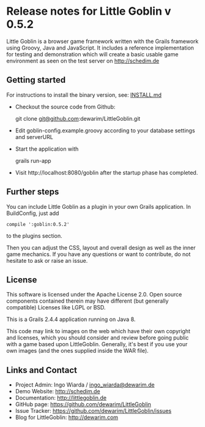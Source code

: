 # Release notes for Little Goblin v 0.5.2

Little Goblin is a browser game framework written with the Grails framework
using Groovy, Java and JavaScript. It includes a reference implementation
for testing and demonstration which will create a basic usable
game environment as seen on the test server on http://schedim.de

## Getting started

For instructions to install the binary version, see: [INSTALL.md](INSTALL.md)

* Checkout the source code from Github:

    git clone git@github.com:dewarim/LittleGoblin.git

* Edit goblin-config.example.groovy according to your database settings and serverURL

* Start the application with

    grails run-app

* Visit http://localhost:8080/goblin after the startup phase has completed.

## Further steps

You can include Little Goblin as a plugin in your own Grails application.
In BuildConfig, just add 

    compile ':goblin:0.5.2'

to the plugins section. 

Then you can adjust the CSS, layout and overall design as well as the
inner game mechanics. If you have any questions or want to contribute,
do not hesitate to ask or raise an issue.

## License

This software is licensed under the Apache License 2.0.
Open source components contained therein may have different
(but generally compatible) Licenses like LGPL or BSD.

This is a Grails 2.4.4 application running on Java 8.

This code may link to images on the web which have their own copyright
 and licenses, which you should consider and review before going
 public with a game based upon LittleGoblin. Generally, it's best
 if you use your own images (and the ones supplied inside the WAR
 file).

## Links and Contact

* Project Admin: Ingo Wiarda / ingo_wiarda@dewarim.de
* Demo Website: http://schedim.de
* Documentation: http://littlegoblin.de
* GitHub page: https://github.com/dewarim/LittleGoblin
* Issue Tracker: https://github.com/dewarim/LittleGoblin/issues
* Blog for LittleGoblin: http://dewarim.com
